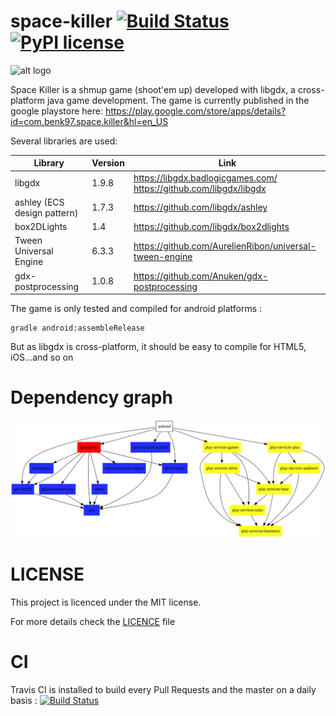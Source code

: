 # space-killer [![Build Status](https://travis-ci.org/benjaminlefevre/space-killer.svg?branch=master)](https://travis-ci.org/benjaminlefevre/space-killer) [![PyPI license](https://img.shields.io/pypi/l/ansicolortags.svg)](LICENSE)

![alt logo](https://lh3.googleusercontent.com/_Oum51HCcglCmq1Y8qDrqSOT5ne2dnq28ZcJN4HG5MLE2ORDeF27ypSZHNohbHSzyA=s180-rw)

Space Killer is a shmup game (shoot'em up) developed with libgdx, a cross-platform java game development.
The game is currently published in the google playstore here: https://play.google.com/store/apps/details?id=com.benk97.space.killer&hl=en_US

Several libraries are used:

| Library  | Version | Link |
| ------------- | ------------- | ------------- |
| libgdx | 1.9.8 | https://libgdx.badlogicgames.com/<br />https://github.com/libgdx/libgdx |
| ashley (ECS design pattern) | 1.7.3 | https://github.com/libgdx/ashley |
| box2DLights | 1.4 | https://github.com/libgdx/box2dlights |
| Tween Universal Engine | 6.3.3 | https://github.com/AurelienRibon/universal-tween-engine |
| gdx-postprocessing | 1.0.8 | https://github.com/Anuken/gdx-postprocessing |

The game is only tested and compiled for android platforms :
```
gradle android:assembleRelease
```
But as libgdx is cross-platform, it should be easy to compile for HTML5, iOS...and so on

# Dependency graph

![alt dependencies](dependency-graph-main-libraries.svg)

# LICENSE

This project is licenced under the MIT license.

For more details check the [LICENCE](LICENSE) file

# CI
Travis CI is installed to build every Pull Requests and the master on a daily basis : 
[![Build Status](https://travis-ci.org/benjaminlefevre/space-killer.svg?branch=master)](https://travis-ci.org/benjaminlefevre/space-killer)

